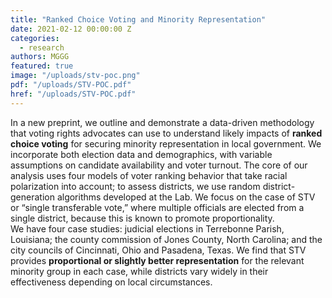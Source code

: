 ```yaml
---
title: "Ranked Choice Voting and Minority Representation"
date: 2021-02-12 00:00:00 Z
categories:
  - research
authors: MGGG
featured: true
image: "/uploads/stv-poc.png"
pdf: "/uploads/STV-POC.pdf"
href: "/uploads/STV-POC.pdf"
---
```


In a new preprint, we outline and demonstrate a data-driven methodology that voting rights advocates can use to understand likely impacts of **ranked choice voting** for securing minority representation in local government. We incorporate both election data and demographics, with variable assumptions on candidate availability and voter turnout. The core of our analysis uses four models of voter ranking behavior that take racial polarization into account; to assess districts, we use random district-generation algorithms developed at the Lab. We focus on the case of STV or “single transferable vote,” where multiple officials are elected from a single district, because this is known to promote proportionality. </br>
We have four case studies: judicial elections in Terrebonne Parish, Louisiana; the county commission of Jones County, North Carolina; and the city councils of Cincinnati, Ohio and Pasadena, Texas. We find that STV provides **proportional or slightly better representation** for the relevant minority group in each case, while districts vary widely in their effectiveness depending on local circumstances.